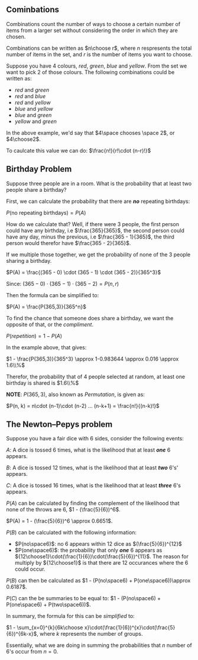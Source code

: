 ## Cominbations

Combinations count the number of ways to choose a certain number of items from a larger set without considering the order in which they are chosen.

Combinations can be written as $n\choose r$, where $n$ respresents the total number of items in the set, and $r$ is the number of items you want to choose.

Suppose you have 4 colours, $red$, $green$, $blue$ and $yellow$. From the set we want to pick 2 of those colours. The following combinations could be written as:

- $red$ and $green$
- $red$ and $blue$
- $red$ and $yellow$
- $blue$ and $yellow$
- $blue$ and $green$
- $yellow$ and $green$

In the above example, we'd say that $4\space chooses \space 2$, or $4\choose2$.

To caulcate this value we can do:
$\frac{n!}{r!\cdot (n-r)!}$

## Birthday Problem

Suppose three people are in a room. What is the probability that at least two people share a birthday?

First, we can calculate the probability that there are _**no**_ repeating birthdays:

$P(\text{no repeating birthdays}) = P(A)$

How do we calculate that? Well, if there were 3 people, the first person could have any birthday, i.e $\frac{365}{365}$, the second person could have any day, minus the previous, i.e $\frac{365 - 1}{365}$, the third person would therefor have $\frac{365 - 2}{365}$.

If we multiple those together, we get the probability of none of the 3 people sharing a birthday.

$P(A) = \frac{(365 - 0) \cdot (365 - 1) \cdot (365 - 2)}{365^3}$

Since:
$(365 - 0) \cdot (365 - 1) \cdot (365 - 2) = P(n,r)$

Then the formula can be simplified to:

$P(A) = \frac{P(365,3)}{365^n}$

To find the chance that someone does share a birthday, we want the opposite of that, or the $compliment$.

$P(repetition) = 1 - P(A)$

In the example above, that gives:

$1 - \frac{P(365,3)}{365^3} \approx 1-0.983644 \approx 0.016 \approx 1.6\\%$

Therefor, the probability that of 4 people selected at random, at least one birthday is shared is $1.6\\%$

**NOTE**: $P(365,3)$, also known as $Permutation$, is given as:

$P(n, k) = n\cdot (n-1)\cdot (n-2) ... (n-k+1) = \frac{n!}{(n-k)!}$

## The Newton–Pepys problem

Suppose you have a fair dice with 6 sides, consider the following events:

$A$: A dice is tossed $6$ times, what is the likelihood that at least _**one**_ $6$ appears.

$B$: A dice is tossed $12$ times, what is the likelihood that at least _**two**_ $6$'s' appears.

$C$: A dice is tossed $16$ times, what is the likelihood that at least _**three**_ $6$'s appears.

$P(A)$ can be calculated by finding the complement of the likelihood that none of the throws are $6$, $1 - (\frac{5}{6})^6$.

$P(A) = 1 - (\frac{5}{6})^6 \approx 0.6651$.

$P(B)$ can be calculated with the following information:

- $P(no\space6)$: no $6$ appears within $12$ dice as $(\frac{5}{6})^{12}$
- $P(one\space6)$: the probability that only _**one**_ $6$ appears as ${12\choose1}\cdot(\frac{1}{6})\cdot(\frac{5}{6})^{11}$. The reason for multiply by ${12\choose1}$ is that there are $12$ occurances where the $6$ could occur.

$P(B)$ can then be calculated as $1 - (P(no\space6) + P(one\space6))\approx 0.6187$.

$P(C)$ can the be summaries to be equal to: $1 - (P(no\space6) + P(one\space6) + P(two\space6))$.

In summary, the formula for this can be _simplified_ to:

$1 - \sum_{x=0}^{k}{6k\choose x}\cdot(\frac{1}{6})^{x}\cdot(\frac{5}{6})^{6k-x}$, where $k$ represents the number of groups.

Essentially, what we are doing in summing the probabilities that $n$ number of $6$'s occur from $n=0$.
